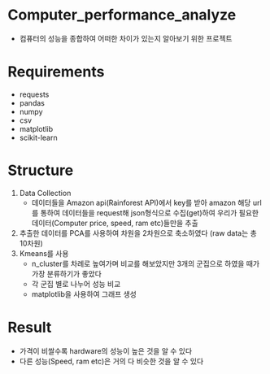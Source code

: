 # Computer_performance_analyze
- 컴퓨터의 성능을 종합하여 어떠한 차이가 있는지 알아보기 위한 프로젝트

# Requirements
- requests
- pandas
- numpy
- csv
- matplotlib
- scikit-learn

# Structure
1. Data Collection
   - 데이터들을 Amazon api(Rainforest API)에서 key를 받아 amazon 해당 url를 통하여 데이터들을 request해 json형식으로 수집(get)하여 우리가 필요한 데이터(Computer price, speed, ram etc)들만을 추출
2. 추출한 데이터를 PCA를 사용하여 차원을 2차원으로 축소하였다 (raw data는 총 10차원)
3. Kmeans를 사용
   - n_cluster를 차례로 높여가며 비교를 해보았지만 3개의 군집으로 하였을 때가 가장 분류하기가 좋았다
   - 각 군집 별로 나누어 성능 비교
   - matplotlib을 사용하여 그래프 생성
# Result
   - 가격이 비쌀수록 hardware의 성능이 높은 것을 알 수 있다
   - 다른 성능(Speed, ram etc)은 거의 다 비슷한 것을 알 수 있다

